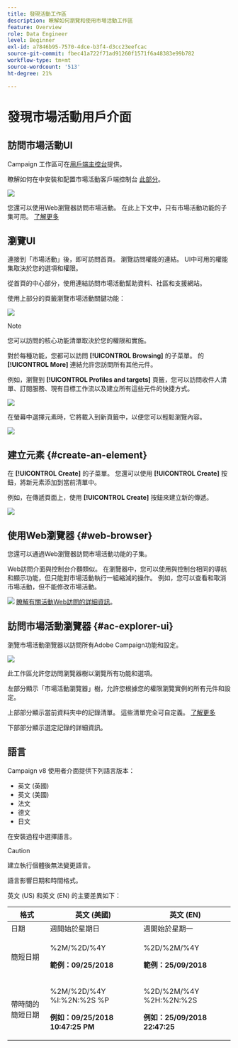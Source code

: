 ```yaml
---
title: 發現活動工作區
description: 瞭解如何瀏覽和使用市場活動工作區
feature: Overview
role: Data Engineer
level: Beginner
exl-id: a7846b95-7570-4dce-b3f4-d3cc23eefcac
source-git-commit: fbec41a722f71ad91260f1571f6a48383e99b782
workflow-type: tm+mt
source-wordcount: '513'
ht-degree: 21%

---
```


# 發現市場活動用戶介面

## 訪問市場活動UI

Campaign 工作區可在[用戶端主控台](../architecture/general-architecture.md)提供。

瞭解如何在中安裝和配置市場活動客戶端控制台 [此部分](../start/connect.md)。

![](assets/home-page.png)

您還可以使用Web瀏覽器訪問市場活動。 在此上下文中，只有市場活動功能的子集可用。 [了解更多](#web-browser)

## 瀏覽UI

連接到「市場活動」後，即可訪問首頁。 瀏覽訪問權能的連結。 UI中可用的權能集取決於您的選項和權限。

從首頁的中心部分，使用連結訪問市場活動幫助資料、社區和支援網站。

使用上部分的頁籤瀏覽市場活動關鍵功能：

![](assets/overview-home.png)

>[!NOTE]
>
>您可以訪問的核心功能清單取決於您的權限和實施。

對於每種功能，您都可以訪問 **[!UICONTROL Browsing]** 的子菜單。 的 **[!UICONTROL More]** 連結允許您訪問所有其他元件。

例如，瀏覽到 **[!UICONTROL Profiles and targets]** 頁籤，您可以訪問收件人清單、訂閱服務、現有目標工作流以及建立所有這些元件的快捷方式。

![](assets/overview-list.png)

在螢幕中選擇元素時，它將載入到新頁籤中，以便您可以輕鬆瀏覽內容。

![](assets/new-tab.png)

## 建立元素 {#create-an-element}

在 **[!UICONTROL Create]** 的子菜單。 您還可以使用 **[!UICONTROL Create]** 按鈕，將新元素添加到當前清單中。

例如，在傳遞頁面上，使用 **[!UICONTROL Create]** 按鈕來建立新的傳遞。

![](assets/new-recipient.png)

## 使用Web瀏覽器 {#web-browser}

您還可以通過Web瀏覽器訪問市場活動功能的子集。

Web訪問介面與控制台介麵類似。 在瀏覽器中，您可以使用與控制台相同的導航和顯示功能，但只能對市場活動執行一組縮減的操作。 例如，您可以查看和取消市場活動，但不能修改市場活動。

![](../assets/do-not-localize/glass.png) [瞭解有關活動Web訪問的詳細資訊](../start/connect.md#web-access)。

## 訪問市場活動瀏覽器 {#ac-explorer-ui}

瀏覽市場活動瀏覽器以訪問所有Adobe Campaign功能和設定。

![](assets/explorer.png)

此工作區允許您訪問瀏覽器樹以瀏覽所有功能和選項。

左部分顯示「市場活動瀏覽器」樹，允許您根據您的權限瀏覽實例的所有元件和設定。

上部部分顯示當前資料夾中的記錄清單。 這些清單完全可自定義。 [了解更多](customize-ui.md)

下部部分顯示選定記錄的詳細資訊。


## 語言

Campaign v8 使用者介面提供下列語言版本：

* 英文 (英國)
* 英文 (美國)
* 法文
* 德文
* 日文

在安裝過程中選擇語言。

>[!CAUTION]
>
>建立執行個體後無法變更語言。

語言影響日期和時間格式。


英文 (US) 和英文 (EN) 的主要差異如下：

<table> 
 <thead> 
  <tr> 
   <th> 格式<br /> </th> 
   <th> 英文 (美國)<br /> </th> 
   <th> 英文 (EN)<br /> </th> 
  </tr> 
 </thead> 
 <tbody> 
  <tr> 
   <td> 日期<br /> </td> 
   <td> 週開始於星期日<br /> </td> 
   <td> 週開始於星期一<br /> </td> 
  </tr> 
  <tr> 
   <td> 簡短日期<br /> </td> 
   <td> <p>%2M/%2D/%4Y</p><p><strong>範例：09/25/2018</strong></p> </td> 
   <td> <p>%2D/%2M/%4Y</p><p><strong>範例：25/09/2018</strong></p> </td> 
  </tr> 
  <tr> 
   <td> 帶時間的簡短日期<br /> </td> 
   <td> <p>%2M/%2D/%4Y %I:%2N:%2S %P</p><p><strong>例如：09/25/2018 10:47:25 PM</strong></p> </td> 
   <td> <p>%2D/%2M/%4Y %2H:%2N:%2S</p><p><strong>例如：25/09/2018 22:47:25</strong></p> </td> 
  </tr> 
 </tbody> 
</table>
